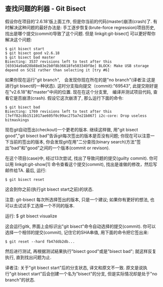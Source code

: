 ## 查找问题的利器 - Git Bisect ##

假设你在项目的'2.6.18'版上面工作, 但是你当前的代码(master)崩溃(crash)了. 有时解决这种问题的最好办法是: 手工逐步恢复(brute-force regression)项目历史,　找出是哪个提交(commit)导致了这个问题. 但是 linkgit:git-bisect[1](二分查找) 可以更好帮你解决这个问题:

    $ git bisect start
    $ git bisect good v2.6.18
    $ git bisect bad master
    Bisecting: 3537 revisions left to test after this
    [65934a9a028b88e83e2b0f8b36618fe503349f8e] BLOCK: Make USB storage depend on SCSI rather than selecting it [try #6]


如果你现在运行"git branch",　会发现你现在所在的是"no branch"(译者注:这是进行git bisect的一种状态).  这时分支指向提交（commit):"69543", 此提交刚好是在"v2.6.18"和"master"中间的位置.  现在在这个分支里,　编译并测试项目代码, 查看它是否崩溃(crash). 假设它这次崩溃了, 那么运行下面的命令:

    $ git bisect bad
    Bisecting: 1769 revisions left to test after this
    [7eff82c8b1511017ae605f0c99ac275a7e21b867] i2c-core: Drop useless bitmaskings


现在git自动签出(checkout)一个更老的版本. 继续这样做, 用"git bisect good","git bisect bad"告诉git每次签出的版本是否没有问题; 你现在可以注意一下当前的签出的版本, 你会发现git在用"二分查找(binary search)方法"签出"bad"和"good"之间的一个版本(commit or revison). 


在这个项目(case)中, 经过13次尝试, 找出了导致问题的提交(guilty commit). 你可以用 linkgit:git-show[1] 命令查看这个提交(commit), 找出是谁做的修改，然后写邮件给TA. 最后, 运行:

    $ git bisect reset

这会到你之前(执行git bisect start之前)的状态.


注意: git-bisect 每次所选择签出的版本, 只是一个建议; 如果你有更好的想法, 也可以去试试手工选择一个不同的版本.

运行:
    $ git bisect visualize

这会运行gitk, 界面上会标识出"git bisect"命令自动选择的提交(commit). 你可以选择一个相邻的提交(commit), 记住它的SHA串值, 用下面的命令把它签出来:

    $ git reset --hard fb47ddb2db...


然后进行测试, 再根据测试結果执行"bisect good"或是"bisect bad"; 就这样反复执行, 直到找出问题为止.

译者注: 关于"git bisect start"后的分支状态, 译文和原文不一致. 原文是说执行"git bisect start"后会创建一个名为"bisect"的分支, 但是实际情况却是处于"no branch"的状态.